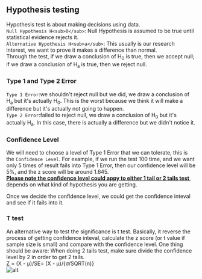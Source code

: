 ## Hypothesis testing
Hypothesis test is about making decisions using data.                  
```Null Hypothesis H<sub>0</sub>```: Null Hypothesis is assumed to be true until statistical evidence rejects it.            
```Alternative Hypothesis H<sub>a</sub>```: This usually is our research interest, we want to prove it makes a difference than normal.    
Through the test, if we draw a conclusion of H<sub>0</sub> is true, then we accept null; if we draw a conclusion of H<sub>a</sub> is true, then we reject null. 

### Type 1 and Type 2 Error
```Type 1 Error```:we shouldn't reject null but we did, we draw a conclusion of H<sub>a</sub> but it's actually H<sub>0</sub>. This is the worst because we think it will make a difference but it's actually not going to happen.                           
```Type 2 Error```:failed to reject null, we draw a conclusion of H<sub>0</sub> but it's actually H<sub>a</sub>. In this case, there is actually a difference but we didn't notice it.

### Confidence Level
We will need to choose a level of Type 1 Error that we can tolerate, this is the ```Confidence Level```. For example, if we run the test 100 time, and we want only 5 times of result fails into Type 1 Error, then our confidence level will be 5%, and the z score will be around 1.645.       
<strong><ins>Please note the confidence level could appy to either 1 tail or 2 tails test</ins></strong>, depends on what kind of hypothesis you are getting.               

Once we decide the confidence level, we could get the confidence inteval and see if it fails into it.

### T test
An alternative way to test the significance is t test. Basically, it reverse the process of getting confidence inteval, calculate the z score (or t value if sample size is small) and compare with the confidence level. One thing should be aware: When doing 2 tails test, make sure divide the confidence level by 2 in order to get 2 tails.                            
Z = (X - μ)/SE= (X - μ)/{σ/SQRT(n)}                                       
![alt](https://github.com/versehe/AB_Testing_Notebook/blob/master/Statistical%20Inference/02.%20Distribution/normal%20distribution.png)
